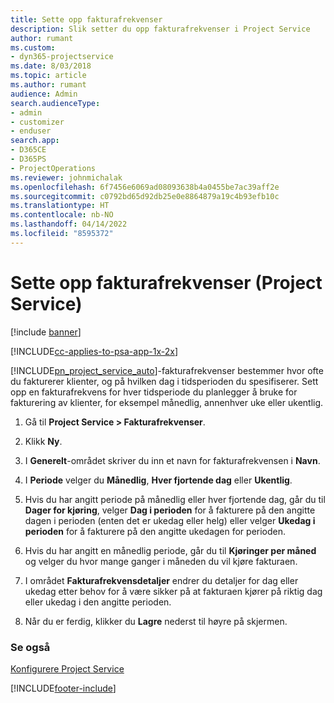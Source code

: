 ```yaml
---
title: Sette opp fakturafrekvenser
description: Slik setter du opp fakturafrekvenser i Project Service
author: rumant
ms.custom:
- dyn365-projectservice
ms.date: 8/03/2018
ms.topic: article
ms.author: rumant
audience: Admin
search.audienceType:
- admin
- customizer
- enduser
search.app:
- D365CE
- D365PS
- ProjectOperations
ms.reviewer: johnmichalak
ms.openlocfilehash: 6f7456e6069ad08093638b4a0455be7ac39aff2e
ms.sourcegitcommit: c0792bd65d92db25e0e8864879a19c4b93efb10c
ms.translationtype: HT
ms.contentlocale: nb-NO
ms.lasthandoff: 04/14/2022
ms.locfileid: "8595372"
---
```

# <a name="set-up-invoice-frequencies-project-service"></a>Sette opp fakturafrekvenser (Project Service)

[!include [banner](../includes/psa-now-project-operations.md)]

[!INCLUDE[cc-applies-to-psa-app-1x-2x](../includes/cc-applies-to-psa-app-1x-2x.md)]

[!INCLUDE[pn_project_service_auto](../includes/pn-project-service-auto.md)]-fakturafrekvenser bestemmer hvor ofte du fakturerer klienter, og på hvilken dag i tidsperioden du spesifiserer. Sett opp en fakturafrekvens for hver tidsperiode du planlegger å bruke for fakturering av klienter, for eksempel månedlig, annenhver uke eller ukentlig.  
  
1.  Gå til **Project Service > Fakturafrekvenser**.  
  
2.  Klikk **Ny**.  
  
3.  I **Generelt**-området skriver du inn et navn for fakturafrekvensen i **Navn**.  
  
4.  I **Periode** velger du **Månedlig**, **Hver fjortende dag** eller **Ukentlig**.  
  
5.  Hvis du har angitt periode på månedlig eller hver fjortende dag, går du til **Dager for kjøring**, velger **Dag i perioden** for å fakturere på den angitte dagen i perioden (enten det er ukedag eller helg) eller velger **Ukedag i perioden** for å fakturere på den angitte ukedagen for perioden.  
  
6.  Hvis du har angitt en månedlig periode, går du til **Kjøringer per måned** og velger du hvor mange ganger i måneden du vil kjøre fakturaen.  
  
7.  I området **Fakturafrekvensdetaljer** endrer du detaljer for dag eller ukedag etter behov for å være sikker på at fakturaen kjører på riktig dag eller ukedag i den angitte perioden.  
  
8.  Når du er ferdig, klikker du **Lagre** nederst til høyre på skjermen.  
  
### <a name="see-also"></a>Se også  
 [Konfigurere Project Service](../psa/configure.md)


[!INCLUDE[footer-include](../includes/footer-banner.md)]
